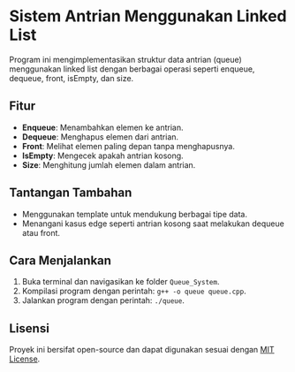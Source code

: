 # Sistem Antrian Menggunakan Linked List

Program ini mengimplementasikan struktur data antrian (queue) menggunakan linked list dengan berbagai operasi seperti enqueue, dequeue, front, isEmpty, dan size.

## Fitur

- **Enqueue**: Menambahkan elemen ke antrian.
- **Dequeue**: Menghapus elemen dari antrian.
- **Front**: Melihat elemen paling depan tanpa menghapusnya.
- **IsEmpty**: Mengecek apakah antrian kosong.
- **Size**: Menghitung jumlah elemen dalam antrian.

## Tantangan Tambahan

- Menggunakan template untuk mendukung berbagai tipe data.
- Menangani kasus edge seperti antrian kosong saat melakukan dequeue atau front.

## Cara Menjalankan

1. Buka terminal dan navigasikan ke folder `Queue_System`.
2. Kompilasi program dengan perintah: `g++ -o queue queue.cpp`.
3. Jalankan program dengan perintah: `./queue`.

## Lisensi

Proyek ini bersifat open-source dan dapat digunakan sesuai dengan [MIT License](../LICENSE).
